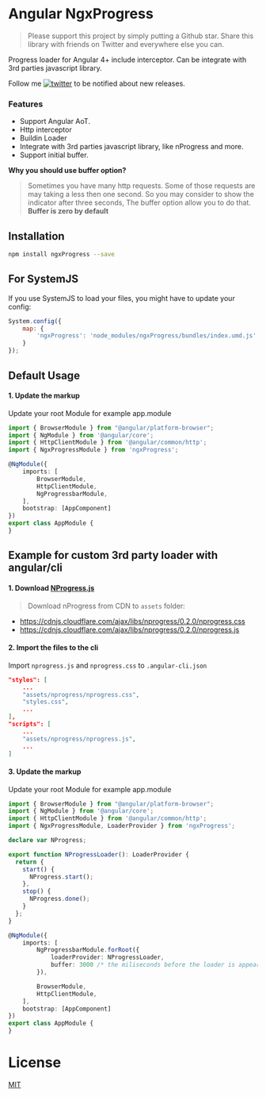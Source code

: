# Angular NgxProgress

> Please support this project by simply putting a Github star. Share this library with friends on Twitter and everywhere else you can.

Progress loader for Angular 4+ include interceptor. Can be integrate with 3rd parties javascript library.

Follow me [![twitter](https://img.shields.io/twitter/follow/wizardnet972.svg?style=social&label=%20wizardnet972)](https://twitter.com/wizardnet972) to be notified about new releases.

### Features
* Support Angular AoT.
* Http interceptor
* Buildin Loader
* Integrate with 3rd parties javascript library, like nProgress and more.
* Support initial buffer.

**Why you should use buffer option?**
> Sometimes you have many http requests. 
Some of those requests are may taking a less then one second.
So you may consider to show the indicator after three seconds, The buffer option allow you to do that.
**Buffer is zero by default**

## Installation

```sh
npm install ngxProgress --save
```

## For SystemJS

If you use SystemJS to load your files, you might have to update your config:

```js
System.config({
    map: {
        'ngxProgress': 'node_modules/ngxProgress/bundles/index.umd.js'
    }
});
```

## Default Usage

#### 1. Update the markup
Update your root Module for example app.module

```ts
import { BrowserModule } from "@angular/platform-browser";
import { NgModule } from '@angular/core';
import { HttpClientModule } from '@angular/common/http';
import { NgxProgressModule } from 'ngxProgress';

@NgModule({
    imports: [
        BrowserModule,
        HttpClientModule,
        NgProgressbarModule,
    ],
    bootstrap: [AppComponent]
})
export class AppModule {
}
```

## Example for custom 3rd party loader with angular/cli

#### 1. Download [NProgress.js](http://ricostacruz.com/nprogress)
> Download nProgress from CDN to `assets` folder:
- https://cdnjs.cloudflare.com/ajax/libs/nprogress/0.2.0/nprogress.css
- https://cdnjs.cloudflare.com/ajax/libs/nprogress/0.2.0/nprogress.js

#### 2. Import the files to the cli
Import `nprogress.js` and `nprogress.css` to `.angular-cli.json`

```json
"styles": [
    ...
    "assets/nprogress/nprogress.css",
    "styles.css",
    ...
],
"scripts": [
    ...
    "assets/nprogress/nprogress.js",
    ...
]
```

#### 3. Update the markup
Update your root Module for example app.module

```ts
import { BrowserModule } from "@angular/platform-browser";
import { NgModule } from '@angular/core';
import { HttpClientModule } from '@angular/common/http';
import { NgxProgressModule, LoaderProvider } from 'ngxProgress';

declare var NProgress;

export function NProgressLoader(): LoaderProvider {
  return {
    start() {
      NProgress.start();
    },
    stop() {
      NProgress.done();
    }
  };
}

@NgModule({
    imports: [
        NgProgressbarModule.forRoot({
            loaderProvider: NProgressLoader,
            buffer: 3000 /* the miliseconds before the loader is appear */
        }),

        BrowserModule,
        HttpClientModule,
    ],
    bootstrap: [AppComponent]
})
export class AppModule {
}
```

# License
 [MIT](/LICENSE)